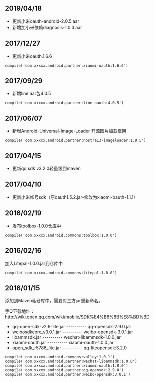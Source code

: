 ## 2019/04/18
* 更新小米oauth-android-2.0.5.aar
* 新增加小米依赖diagnosis-1.0.3.aar

## 2017/12/27
* 更新小米oauth.1.6.6
```
compile('com.xxxxx.android.partner:xiaomi-oauth:1.6.6')
```

## 2017/09/29
* 新增line aar包4.0.5
```
compile('com.xxxxx.android.partner:line-oauth:4.0.5')
```

## 2017/06/07
* 新增Android-Universal-Image-Loader 开源图片加载框架
```
compile('com.xxxxx.android.partner:nostra13-imageloader:1.9.5')
```

## 2017/04/15
* 更新qq sdk v3.2.0轻量级到maven

## 2017/04/10
* 更新小米帐号sdk（原oauth1.5.2.jar-修改为xiaomi-oauth-1.1.1)

## 2016/02/19
* 发布toolbox-1.0.0仓库中
```
compile('com.xxxxx.android.commons:toolbox:1.0.0')
```

## 2016/02/16
加入Litepal-1.0.0.jar到仓库中
```
compile('com.xxxxx.android.commons:litepal:1.0.0')
```

## 2016/01/15
添加到Maven私仓库中，需要对三方jar重新命名。

手Q下载地址：http://wiki.open.qq.com/wiki/mobile/SDK%E4%B8%8B%E8%BD%BD

* qq-open-sdk-v2.9-lite.jar	----------   qq-opensdk-2.9.0.jar
* weibosdkcore_v3.0.1.jar     ----------   weibo-opensdk-3.0.1.jar
* libammsdk.jar			    ----------   wechat-libammsdk-1.0.0.jar
* xiaomi-oauth.jar            ----------   xiaomi-oauth-1.0.0.jar
* open_sdk_r5788_lite.jar     ----------   qq-liteopensdk:3.2.0

```
compile('com.xxxxx.android.commons:volley:1.0.1')
compile('com.xxxxx.android.partner:wechat-libammsdk:1.0.0')
compile('com.xxxxx.android.partner:xiaomi-oauth:1.0.0')
compile('com.xxxxx.android.partner:qq-opensdk:2.9.0')
compile('com.xxxxx.android.partner:weibo-opensdk:3.0.1')
```